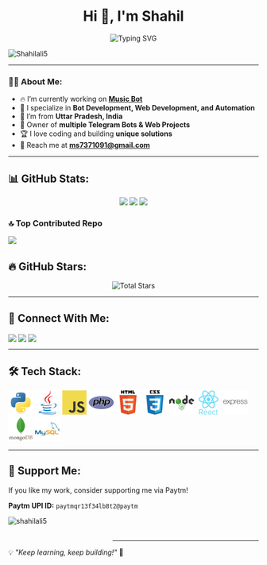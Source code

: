 <h1 align="center">Hi 👋, I'm Shahil</h1>

<p align="center">
  <img src="https://readme-typing-svg.herokuapp.com?font=Fira+Code&weight=600&size=22&pause=1000&color=F70000&center=true&width=900&lines=🚀+A+Passionate+Frontend+Developer+From+India;🔥+Expert+in+Python%2C+Java%2C+PHP%2C+JavaScript;🌍+Web+Dev%3A+HTML%2C+CSS%2C+JavaScript%2C+PHP;🤖+Bot+Dev%3A+Telegram+Bots%2C+AI+Assistants;🛠+Frameworks%3A+Node.js%2C+React.js%2C+Express.js;gradient=to%20right%20top%2C%23F70000%2C%23FFD700" alt="Typing SVG">
</p>


<p align="left"> <img src="https://komarev.com/ghpvc/?username=Shahilali5&label=Profile%20views&color=0e75b6&style=flat" alt="Shahilali5" /> </p>

---

### 👨‍💻 About Me:
- 🔥 I’m currently working on **[Music Bot](https://github.com/Shahilali5/ChampuMusic)**
- 🌟 I specialize in **Bot Development, Web Development, and Automation**
- 📍 I’m from **Uttar Pradesh, India**
- 💼 Owner of **multiple Telegram Bots & Web Projects**
- 🏆 I love coding and building **unique solutions**  
- 📧 Reach me at **ms7371091@gmail.com**

---

## 📊 GitHub Stats:
<p align="center">
  <img src="https://github-readme-stats.vercel.app/api?username=Shahilali5&show_icons=true&theme=radical" width="48%"/>
  <img src="https://github-readme-streak-stats.herokuapp.com/?user=Shahilali5&theme=radical" width="48%"/>
  <img src="https://github-readme-stats.vercel.app/api/top-langs/?username=sahilraz&theme=radical&hide_border=false&include_all_commits=false&count_private=false&layout=compact" width=48%/>
</p>

### 🔝 Top Contributed Repo
![](https://github-contributor-stats.vercel.app/api?username=sahilraz&limit=5&theme=radical&combine_all_yearly_contributions=true)

## 🔥 GitHub Stars:
<p align="center">
  <img src="https://img.shields.io/github/stars/Shahilali5?style=for-the-badge&logo=github&label=Stars" alt="Total Stars"/>
</p>

---

## 🔗 Connect With Me:
<p align="left">
<a href="https://t.me/Shahil444" target="blank"><img align="center" src="https://img.shields.io/badge/Telegram-%231DA1F2.svg?style=for-the-badge&logo=telegram&logoColor=white"/></a>
<a href="https://instagram.com/shahil2877" target="blank"><img align="center" src="https://img.shields.io/badge/Instagram-%23E4405F.svg?style=for-the-badge&logo=instagram&logoColor=white"/></a>
<a href="mailto:ms7371091@gmail.com" target="blank"><img align="center" src="https://img.shields.io/badge/Gmail-D14836?style=for-the-badge&logo=gmail&logoColor=white"/></a>
</p>

---

## 🛠 Tech Stack:
<p align="left">
  <img src="https://raw.githubusercontent.com/devicons/devicon/master/icons/python/python-original.svg" alt="python" width="50" height="50"/>
  <img src="https://raw.githubusercontent.com/devicons/devicon/master/icons/java/java-original.svg" alt="java" width="50" height="50"/>
  <img src="https://raw.githubusercontent.com/devicons/devicon/master/icons/javascript/javascript-original.svg" alt="javascript" width="50" height="50"/>
  <img src="https://raw.githubusercontent.com/devicons/devicon/master/icons/php/php-original.svg" alt="php" width="50" height="50"/>
  <img src="https://raw.githubusercontent.com/devicons/devicon/master/icons/html5/html5-original-wordmark.svg" alt="html5" width="50" height="50"/>
  <img src="https://raw.githubusercontent.com/devicons/devicon/master/icons/css3/css3-original-wordmark.svg" alt="css3" width="50" height="50"/>
  <img src="https://raw.githubusercontent.com/devicons/devicon/master/icons/nodejs/nodejs-original-wordmark.svg" alt="nodejs" width="50" height="50"/>
  <img src="https://raw.githubusercontent.com/devicons/devicon/master/icons/react/react-original-wordmark.svg" alt="react" width="50" height="50"/>
  <img src="https://raw.githubusercontent.com/devicons/devicon/master/icons/express/express-original-wordmark.svg" alt="express" width="50" height="50"/>
  <img src="https://raw.githubusercontent.com/devicons/devicon/master/icons/mongodb/mongodb-original-wordmark.svg" alt="mongodb" width="50" height="50"/>
  <img src="https://raw.githubusercontent.com/devicons/devicon/master/icons/mysql/mysql-original-wordmark.svg" alt="mysql" width="50" height="50"/>
</p>

---

## 💎 Support Me:
If you like my work, consider supporting me via Paytm!

**Paytm UPI ID:** `paytmqr13f34lb8t2@paytm`

<p><a href="https://www.buymeacoffee.com/shahilali5"> <img align="left" src="https://cdn.buymeacoffee.com/buttons/v2/default-yellow.png" height="50" width="210" alt="shahilali5" /></a></p><br><br>
  
---

💡 *"Keep learning, keep building!"* 🚀
